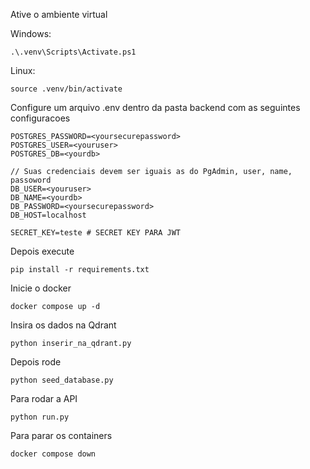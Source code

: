 Ative o ambiente virtual

Windows: 
```
.\.venv\Scripts\Activate.ps1
```

Linux:
```
source .venv/bin/activate
```

Configure um arquivo .env dentro da pasta backend com as seguintes configuracoes
```
POSTGRES_PASSWORD=<yoursecurepassword>
POSTGRES_USER=<youruser>
POSTGRES_DB=<yourdb>

// Suas credenciais devem ser iguais as do PgAdmin, user, name, passoword
DB_USER=<youruser> 
DB_NAME=<yourdb>
DB_PASSWORD=<yoursecurepassword>
DB_HOST=localhost

SECRET_KEY=teste # SECRET KEY PARA JWT
```


Depois execute
```
pip install -r requirements.txt
```

Inicie o docker
```
docker compose up -d
```

Insira os dados na Qdrant
```
python inserir_na_qdrant.py
```

Depois rode
```
python seed_database.py
```

Para rodar a API
```
python run.py
```

Para parar os containers
```
docker compose down
```